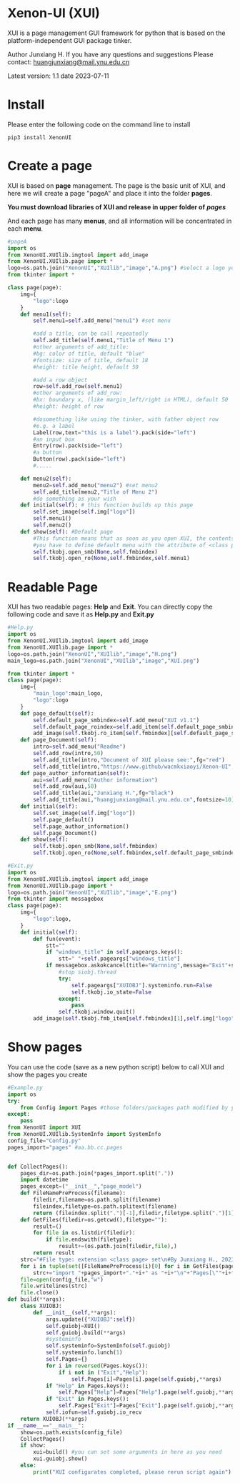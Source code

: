 # Xenon-UI (XUI)

XUI is a page management GUI framework for python that is based on the platform-independent GUI package tinker.

Author Junxiang H.
If you have any questions and suggestions
Please contact: huangjunxiang@mail.ynu.edu.cn

Latest version: 1.1
date 2023-07-11

# Install

Please enter the following code on the command line to install

```shell
pip3 install XenonUI
```

# Create a page

XUI is based on **page** management. The page is the basic unit of XUI, and here we will create a page "pageA" and place it into the folder **pages**.

**You must download libraries of XUI and release in upper folder of** ***pages*** 

And each page has many **menus**, and all information will be concentrated in each **menu**.

```python
#pageA
import os
from XenonUI.XUIlib.imgtool import add_image
from XenonUI.XUIlib.page import *
logo=os.path.join("XenonUI","XUIlib","image","A.png") #select a logo you like
from tkinter import *

class page(page):
	img={
		"logo":logo
	}
	def menu1(self):	
		self.menu1=self.add_menu("menu1") #set menu

		#add a title, can be call repeatedly
		self.add_title(self.menu1,"Title of Menu 1")
		#other arguments of add_title:
		#bg: color of title, default "blue"
		#fontsize: size of title, default 18
		#height: title height, default 50

		#add a row object
		row=self.add_row(self.menu1)
		#other arguments of add_row:
		#bx: boundary x, (like margin_left/right in HTML), default 50
		#height: height of row

		#dosomething like using the tinker, with father object row
		#e.g. a label
		Label(row,text="this is a label").pack(side="left")
		#an input box
		Entry(row).pack(side="left")
		#a button
		Button(row).pack(side="left")
		#.....

	def menu2(self):
		menu2=self.add_menu("menu2") #set menu2
		self.add_title(menu2,"Title of Menu 2")
		#do something as your wish
	def initial(self): # this function builds up this page
		self.set_image(self.img["logo"])
		self.menu1()
		self.menu2()
	def show(self): #Default page
		#This function means that as soon as you open XUI, the contents of this directory will be displayed
		#you have to define default menu with the attribute of <class page>, such as self.menu1
		self.tkobj.open_smb(None,self.fmbindex)
		self.tkobj.open_ro(None,self.fmbindex,self.menu1)
```

# Readable Page

XUI has two readable pages: **Help** and **Exit**. You can directly copy the following code and save it as **Help.py** and **Exit.py**

```python
#Help.py
import os
from XenonUI.XUIlib.imgtool import add_image
from XenonUI.XUIlib.page import *
logo=os.path.join("XenonUI","XUIlib","image","H.png")
main_logo=os.path.join("XenonUI","XUIlib","image","XUI.png")

from tkinter import *
class page(page):
	img={
		"main_logo":main_logo,
		"logo":logo
	}
	def page_default(self):	
		self.default_page_smbindex=self.add_menu("XUI v1.1")
		self.default_page_roindex=self.add_item(self.default_page_smbindex,self.ro_height)
		add_image(self.tkobj.ro_item[self.fmbindex][self.default_page_smbindex][self.default_page_roindex][1],self.img["main_logo"],width=self.ro_width,height=self.ro_height)
	def page_Document(self):
		intro=self.add_menu("Readme")
		self.add_row(intro,50)
		self.add_title(intro,"Document of XUI please see:",fg="red")
		self.add_title(intro,"https://www.github/wacmkxiaoyi/Xenon-UI",fontsize=10)
	def page_author_information(self):
		aui=self.add_menu("Author information")
		self.add_row(aui,50)
		self.add_title(aui,"Junxiang H.",fg="black")
		self.add_title(aui,"huangjunxiang@mail.ynu.edu.cn",fontsize=10)
	def initial(self):
		self.set_image(self.img["logo"])
		self.page_default()
		self.page_author_information()
		self.page_Document()
	def show(self):
		self.tkobj.open_smb(None,self.fmbindex)
		self.tkobj.open_ro(None,self.fmbindex,self.default_page_smbindex)
```

```python
#Exit.py
import os
from XenonUI.XUIlib.imgtool import add_image
from XenonUI.XUIlib.page import *
logo=os.path.join("XenonUI","XUIlib","image","E.png")
from tkinter import messagebox
class page(page):
	img={
		"logo":logo,
	}
	def initial(self):
		def fun(event):
			stt=""
			if "windows_title" in self.pageargs.keys():
				stt=" "+self.pageargs["windows_title"]
			if messagebox.askokcancel(title="Warnning",message="Exit"+stt+" ?"):
				#stop siobj.thread
				try:
					self.pageargs["XUIOBJ"].systeminfo.run=False
					self.tkobj.io_state=False
				except:
					pass
				self.tkobj.window.quit()
		add_image(self.tkobj.fmb_item[self.fmbindex][1],self.img["logo"],width=self.tkobj.fmb.height-self.tkobj.fmb.scrollwidth-self.tkobj.get_pars("fmb_bd"),height=self.tkobj.fmb.height-self.tkobj.fmb.scrollwidth-self.tkobj.get_pars("fmb_bd"),event="<Button-1>",fun=fun)
```

# Show pages

You can use the code (save as a new python script) below to call XUI and show the pages you create

```python
#Example.py
import os
try:
	from Config import Pages #those folders/packages path modified by yourself
except:
	pass
from XenonUI import XUI
from XenonUI.XUIlib.SystemInfo import SystemInfo
config_file="Config.py"  
pages_import="pages" #aa.bb.cc.pages 


def CollectPages():
	pages_dir=os.path.join(*pages_import.split("."))
	import datetime
	pages_except=("__init__","page_model")
	def FileNamePreProcess(filename):
		filedir,filename=os.path.split(filename)
		fileindex,filetype=os.path.splitext(filename)
		return (fileindex.split(".")[-1],filedir,filetype.split(".")[1])
	def GetFiles(filedir=os.getcwd(),filetype=""):
		result=()
		for file in os.listdir(filedir):
			if file.endswith(filetype):
				result+=(os.path.join(filedir,file),)
		return result
	strc="#File type: extension <class page> set\n#By Junxiang H., 2023/07/9\n#wacmk.com/cn Tech. Supp.\n\n#This script updates automaticly! Do not Modify!\n#Update time:"+datetime.datetime.now().strftime("%Y-%m-%d %H:%M:%S")+"\n\nPages={}\n"
	for i in tuple(set([FileNamePreProcess(i)[0] for i in GetFiles(pages_dir,"py")])-set(pages_except)):
		strc+="import "+pages_import+"."+i+" as "+i+"\n"+"Pages[\""+i+"\"]="+i+"\n"
	file=open(config_file,"w")
	file.writelines(strc)
	file.close()
def build(**args):
	class XUIOBJ:
		def __init__(self,**args):
			args.update({"XUIOBJ":self})
			self.guiobj=XUI()
			self.guiobj.build(**args)
			#systeminfo
			self.systeminfo=SystemInfo(self.guiobj)
			self.systeminfo.lunch(1)
			self.Pages={}
			for i in reversed(Pages.keys()):
				if i not in ("Exit","Help"):
					self.Pages[i]=Pages[i].page(self.guiobj,**args)
			if "Help" in Pages.keys():
				self.Pages["Help"]=Pages["Help"].page(self.guiobj,**args)
			if "Exit" in Pages.keys():
				self.Pages["Exit"]=Pages["Exit"].page(self.guiobj,**args)
			self.iofun=self.guiobj.io_recv
	return XUIOBJ(**args)
if __name__=="__main__":
	show=os.path.exists(config_file)
	CollectPages()
	if show:
		xui=build() #you can set some arguments in here as you need
		xui.guiobj.show()
	else:
		print("XUI configurates completed, please rerun script again")
```




